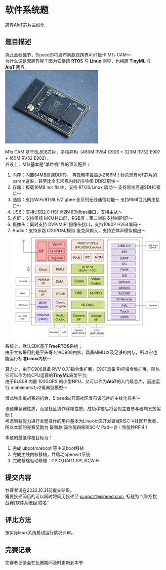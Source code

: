 # 软件系统题
跨界AIoT芯片主线化

## 题目描述   
执此金秋佳节，Sipeed即将发布新款双跨界AIoT板卡 M1s CAM～  
为什么说是双跨界呢？因为它横跨 **RTOS** 与 **Linux** 两界，也横跨 **TinyML** 与 **AIoT** 两界。   
<a href="assets/M1s.png"><img width=300 src="assets/M1s.png"/></a>

M1s CAM 基于[BL808](assets/BL808_DS_zh.pdf)芯片，多核异构（480M RV64 C906 + 320M RV32 E907 + 160M RV32 E902），  
外设上，M1s基本是"单片机"界的顶流配置：
1. 内存：内置64MB高速DDR3， 等效频率最高达2166M！秒杀现有IoT芯片的psram速率，甚至比全志常规内封的64MB DDR2更快～
2. 存储：板载16MB nor flash，支持 RTOS/Linux 启动～ 支持原生高速SDHC接口～
3. 通信：支持WiFi/BT/BLE/Zigbee 全系列无线通信功能～ 支持RMII百兆网络接口～
4. USB：支持USB2.0 HS! 高速480Mbps接口，支持主从～
5. 点屏：支持常规 MCU并口屏，RGB屏；第二封装支持MIPI屏～
6. 摄像头：同时支持 DVP/MIPI 摄像头接口，支持1080P H264编码～
7. Audio：支持多路 I2S/PDM/模拟 麦克风输入，支持立体声模拟输出～  
<a href="assets/bl808_blocks.png"><img width=600 src="assets/bl808_blocks.png"/></a>

系统上，默认SDK基于**FreeRTOS**系统；  
由于大核采用的是平头哥玄铁C906内核，具备MMU以及足够的内存，所以它也能运行标准**Linux**内核～ 

算力上，由于C906具备 RVV 0.7.1指令集扩展，E907具备 RVP指令集扩展，所以它可以作为纯CPU运算的**TinyML**典型平台;  
由于BL808 内置 100GOPS 的小型NPU，又可以作为**AIoT**的入门级芯片，高速运行 mobilenetv1,v2等典型模型～

借此秋季挑战赛的机会，Sipeed向开源社区发布该芯片的主线化任务～

该题非竞赛性质，而是社区协作移植性质，成功移植后将会对主要参与者均发放奖励！   
考虑到有能力进行本题操作的用户基本为Linux社区开发者或RISC-V社区开发者，  
所以本题的完赛奖励为 最新款 高性能四核RISC-V Pad一台！性能秒RPi4！

本题的最低移植目标为：
1. 完成 uboot/oreboot 等主流boot移植
2. 完成主线内核移植，并启动openwrt系统
3. 完成基础驱动移植：GPIO,UART,SPI,IIC,WiFi


## 提交内容
参赛者请在2022.10.31前提交结果。   
需要投递简历的可以同时将简历投递至 support@sipeed.com, 标题为 "[秋招挑战赛]软件系统组 姓名"  

## 评比方法
按实际linux系统启动运行情况评审。

## 完赛记录
完赛者记录会在比赛期间及时更新到本节


